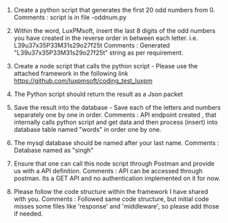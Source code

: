 
1. Create a python script that generates the first 20 odd numbers from 0.
Comments : script is in file -oddnum.py

2. Within the word, LuxPMsoft, insert the last 8 digits of the odd numbers you have created in the reverse order in between each letter.
i.e. L39u37x35P33M31s29o27f25t
Comments : Generated "L39u37x35P33M31s29o27f25t" string as per requirement.

3. Create a node script that calls the python script - Please use the attached framework in the following link
https://github.com/luxpmsoft/coding_test_luxpm
4. The Python script should return the result as a Json packet
5. Save the result into the database - Save each of the letters and numbers separately one by one in order.
Comments : API endpoint created , that internally calls python script and get data and then process (insert) into database table named "words" in order one by one.

6. The mysql database should be named after your last name.
Comments : Database named as "singh"

7. Ensure that one can call this node script through Postman and provide us with a API definition.
Comments : API can be accessed through postman. Its a GET API and no authentication implemented on it for now.

11. Please follow the code structure within the framework I have shared with you.
Comments : Followed same code structure, but initial code misses some files like 'response' and 'middleware', so please add those if needed.
